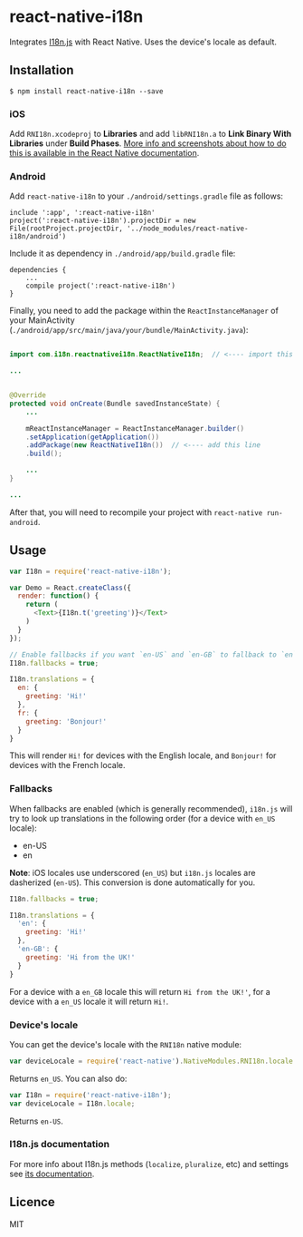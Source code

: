 # react-native-i18n

Integrates [I18n.js](https://github.com/fnando/i18n-js) with React Native. Uses the device's locale as default.

## Installation

`$ npm install react-native-i18n --save`

### iOS

Add `RNI18n.xcodeproj` to **Libraries** and add `libRNI18n.a` to **Link Binary With Libraries** under **Build Phases**. [More info and screenshots about how to do this is available in the React Native documentation](http://facebook.github.io/react-native/docs/linking-libraries.html).

### Android

Add `react-native-i18n` to your `./android/settings.gradle` file as follows:

```
include ':app', ':react-native-i18n'
project(':react-native-i18n').projectDir = new File(rootProject.projectDir, '../node_modules/react-native-i18n/android')
```

Include it as dependency in `./android/app/build.gradle` file:

```
dependencies {
    ...
    compile project(':react-native-i18n')
}
```

Finally, you need to add the package within the `ReactInstanceManager` of your MainActivity (`./android/app/src/main/java/your/bundle/MainActivity.java`):

```java

import com.i18n.reactnativei18n.ReactNativeI18n;  // <---- import this one

...


@Override
protected void onCreate(Bundle savedInstanceState) {
	...

	mReactInstanceManager = ReactInstanceManager.builder()
	.setApplication(getApplication())
	.addPackage(new ReactNativeI18n())  // <---- add this line
	.build();

	...
}

...

```


After that, you will need to recompile your project with `react-native run-android`.

## Usage

```js
var I18n = require('react-native-i18n');

var Demo = React.createClass({
  render: function() {
    return (
      <Text>{I18n.t('greeting')}</Text>
    )
  }
});

// Enable fallbacks if you want `en-US` and `en-GB` to fallback to `en`
I18n.fallbacks = true;

I18n.translations = {
  en: {
    greeting: 'Hi!'
  },
  fr: {
    greeting: 'Bonjour!'
  }
}
```

This will render `Hi!` for devices with the English locale, and `Bonjour!` for devices with the French locale.

### Fallbacks
When fallbacks are enabled (which is generally recommended), `i18n.js` will try to look up translations in the following order (for a device with `en_US` locale):
- en-US
- en

**Note**: iOS locales use underscored (`en_US`) but `i18n.js` locales are dasherized (`en-US`). This conversion is done automatically for you.
```js
I18n.fallbacks = true;

I18n.translations = {
  'en': {
    greeting: 'Hi!'
  },
  'en-GB': {
    greeting: 'Hi from the UK!'
  }
}
```
For a device with a `en_GB` locale this will return `Hi from the UK!'`, for a device with a `en_US` locale it will return `Hi!`.

### Device's locale

You can get the device's locale with the `RNI18n` native module:

```js
var deviceLocale = require('react-native').NativeModules.RNI18n.locale
```

Returns `en_US`. You can also do:

```js
var I18n = require('react-native-i18n');
var deviceLocale = I18n.locale;
```

Returns `en-US`.


### I18n.js documentation
For more info about I18n.js methods (`localize`, `pluralize`, etc) and settings see [its documentation](https://github.com/fnando/i18n-js#setting-up).

## Licence
MIT
